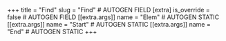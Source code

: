 +++
title = "Find"
slug = "Find" # AUTOGEN FIELD
[extra]
is_override = false # AUTOGEN FIELD
[[extra.args]]
name = "Elem" # AUTOGEN STATIC
[[extra.args]]
name = "Start" # AUTOGEN STATIC
[[extra.args]]
name = "End" # AUTOGEN STATIC
+++